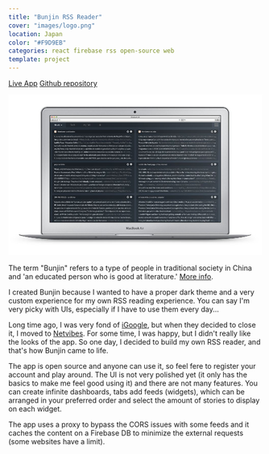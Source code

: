```yaml
---
title: "Bunjin RSS Reader"
cover: "images/logo.png"
location: Japan
color: "#F9D9EB"
categories: react firebase rss open-source web
template: project
---
```


<p class="align-center">
<a class="btn" href="https://bunjinapp.web.app/" target="_blank">Live App</a>
<a class="btn" href="https://github.com/gazpachu/bunjin" target="_blank">Github repository</a>
</p>

![](./images/1.jpg)

The term "Bunjin" refers to a type of people in traditional society in China and 'an educated person who is good at literature.' [More info](https://www.japanese-wiki-corpus.org/history/Bunjin%20(Literati%20in%20China).html).

I created Bunjin because I wanted to have a proper dark theme and a very custom experience for my own RSS reading experience. You can say I'm very picky with UIs, especially if I have to use them every day...

Long time ago, I was very fond of [iGoogle](https://en.wikipedia.org/wiki/IGoogle), but when they decided to close it, I moved to [Netvibes](https://www.netvibes.com/en). For some time, I was happy, but I didn't really like the looks of the app. So one day, I decided to build my own RSS reader, and that's how Bunjin came to life.

The app is open source and anyone can use it, so feel fere to register your account and play around. The UI is not very polished yet (it only has the basics to make me feel good using it) and there are not many features. You can create infinite dashboards, tabs add feeds (widgets), which can be arranged in your preferred order and select the amount of stories to display on each widget.

The app uses a proxy to bypass the CORS issues with some feeds and it caches the content on a Firebase DB to minimize the external requests (some websites have a limit).

